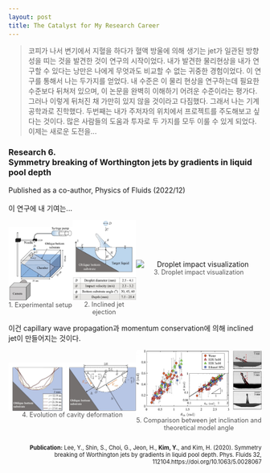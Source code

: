 ```yaml
---
layout: post
title: The Catalyst for My Research Career
---
```


> 코피가 나서 변기에서 지혈을 하다가 혈액 방울에 의해 생기는 jet가 일관된 방향성을 띠는 것을 발견한 것이 연구의 시작이었다. 내가 발견한 물리현상을 내가 연구할 수 있다는 낭만은 나에게 무엇과도 비교할 수 없는 귀중한 경험이었다. 이 연구를 통해서 나는 두가지를 얻었다. 내 수준은 이 물리 현상을 연구하는데 필요한 수준보다 뒤쳐저 있으며, 이 논문을 완벽히 이해하기 어려운 수준이라는 평가다. 그러나 이렇게 뒤처진 채 가만히 있지 않을 것이라고 다짐했다. 그래서 나는 기계공학과로 진학했다. 두번째는 내가 주저자의 위치에서 프로젝트를 주도해보고 싶다는 것이다. 많은 사람들의 도움과 투자로 두 가지를 모두 이룰 수 있게 되었다. 이제는 새로운 도전을...

### Research 6. <br> Symmetry breaking of Worthington jets by gradients in liquid pool depth
Published as a co-author, Physics of Fluids (2022/12)
<br>
<br> 이 연구에 내 기여는...


<div style="display: flex; justify-content: space-around; align-items: center;">
  <figure style="margin: 0; text-align: center;">
    <img src="/Research/figures/drop1.jpg" alt="Experimental setup" style="width: 200px; height: auto; display: block; margin: 0 auto;">
    <figcaption style="font-size: 0.9em; color: #555;">1. Experimental setup</figcaption>
  </figure>
  <figure style="margin: 0; text-align: center;">
    <img src="/Research/figures/drop2.jpg" alt="Inclined jet ejection" style="width: 200px; height: auto; display: block; margin: 0 auto;">
    <figcaption style="font-size: 0.9em; color: #555;">2. Inclined jet ejection</figcaption>
  </figure>
  <figure style="margin: 0; text-align: center;">
    <img src="/Research/figures/drop3.gif" alt="Droplet impact visualization" style="width: 250px; height: auto; display: block; margin: 0 auto;">
    <figcaption style="font-size: 0.9em; color: #555;">3. Droplet impact visualization</figcaption>
  </figure>
</div>

이건 capillary wave propagation과 momentum conservation에 의해 inclined jet이 만들어지는 것이다.

<div style="display: flex; justify-content: space-around; align-items: center;">
  <figure style="margin: 0; text-align: center;">
    <img src="/Research/figures/drop4.jpeg" alt="Evolution of cavity deformation" style="width: 400px; height: auto; display: block; margin: 0 auto;">
    <figcaption style="font-size: 0.9em; color: #555;">4. Evolution of cavity deformation</figcaption>
  </figure>
  <figure style="margin: 0; text-align: center;">
    <img src="/Research/figures/drop5.jpeg" alt="Fine PM concentration prediction" style="width: 300px; height: auto; display: block; margin: 0 auto;">
    <figcaption style="font-size: 0.9em; color: #555;">5. Comparison between jet inclination and theoretical model angle</figcaption>
  </figure>
</div>

<p style="font-size: 0.8em; text-align: right;"><br><b>Publication:</b> Lee, Y., Shin, S., Choi, G., Jeon, H., <b> Kim, Y.</b>, and Kim, H. (2020). Symmetry breaking of Worthington jets by gradients in liquid pool depth. Phys. Fluids 32, 112104.https://doi.org/10.1063/5.0028067</p>
